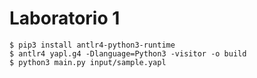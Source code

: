 # Laboratorio 1

```console
$ pip3 install antlr4-python3-runtime
$ antlr4 yapl.g4 -Dlanguage=Python3 -visitor -o build
$ python3 main.py input/sample.yapl
```


